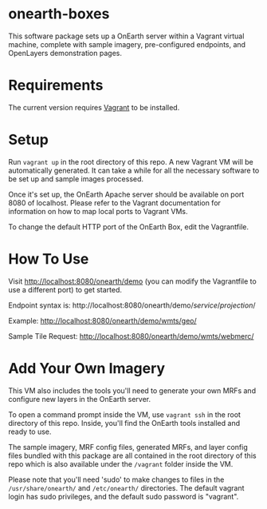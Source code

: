 onearth-boxes
================
This software package sets up a OnEarth server within a Vagrant virtual machine, complete with sample imagery, pre-configured endpoints, and OpenLayers demonstration pages.

Requirements
=======
The current version requires [Vagrant](https://www.vagrantup.com/) to be installed.

Setup
======
Run `vagrant up` in the root directory of this repo. A new Vagrant VM will be automatically generated. It can take a while for all the necessary software to be set up and sample images processed.

Once it's set up, the OnEarth Apache server should be available on port 8080 of localhost. Please refer to the Vagrant documentation for information on how to map local ports to Vagrant VMs.

To change the default HTTP port of the OnEarth Box, edit the Vagrantfile.

How To Use
====
Visit [http://localhost:8080/onearth/demo](http://localhost:8080/onearth/demo) (you can modify the Vagrantfile to use a different port) to get started.

Endpoint syntax is: http://localhost:8080/onearth/demo/*service*/*projection*/

Example: [http://localhost:8080/onearth/demo/wmts/geo/](http://localhost:8080/onearth/demo/wmts/geo/)

Sample Tile Request: [http://localhost:8080/onearth/demo/wmts/webmerc/](http://localhost:8080/onearth/demo/wmts/webmerc/)

Add Your Own Imagery
=====
This VM also includes the tools you'll need to generate your own MRFs and configure new layers in the OnEarth server.

To open a command prompt inside the VM, use `vagrant ssh` in the root directory of this repo. Inside, you'll find the OnEarth tools installed and ready to use.

The sample imagery, MRF config files, generated MRFs, and layer config files bundled with this package are all contained in the root directory of this repo which is also available under the `/vagrant` folder inside the VM.

Please note that you'll need 'sudo' to make changes to files in the `/usr/share/onearth/` and `/etc/onearth/` directories. The default vagrant login has sudo privileges, and the default sudo password is "vagrant".
